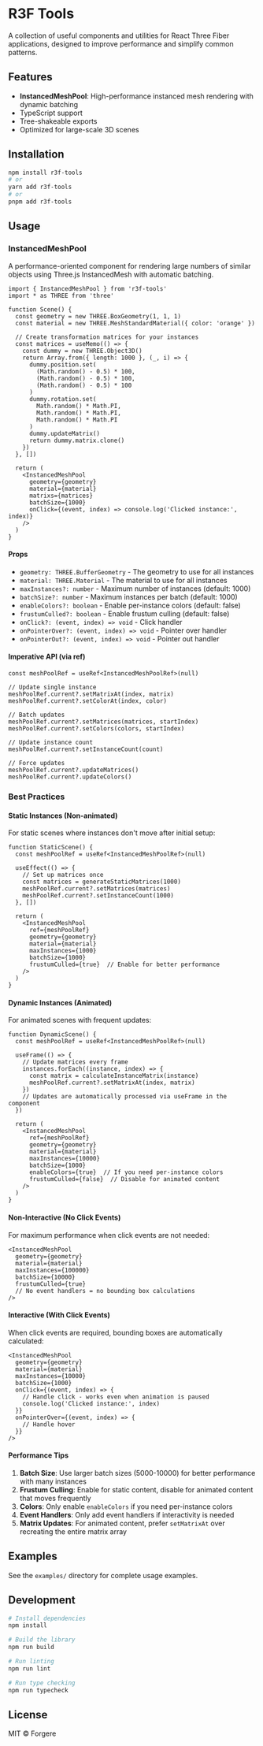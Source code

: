 # R3F Tools

A collection of useful components and utilities for React Three Fiber applications, designed to improve performance and simplify common patterns.

## Features

- **InstancedMeshPool**: High-performance instanced mesh rendering with dynamic batching
- TypeScript support
- Tree-shakeable exports
- Optimized for large-scale 3D scenes

## Installation

```bash
npm install r3f-tools
# or
yarn add r3f-tools
# or
pnpm add r3f-tools
```

## Usage

### InstancedMeshPool

A performance-oriented component for rendering large numbers of similar objects using Three.js InstancedMesh with automatic batching.

```tsx
import { InstancedMeshPool } from 'r3f-tools'
import * as THREE from 'three'

function Scene() {
  const geometry = new THREE.BoxGeometry(1, 1, 1)
  const material = new THREE.MeshStandardMaterial({ color: 'orange' })
  
  // Create transformation matrices for your instances
  const matrices = useMemo(() => {
    const dummy = new THREE.Object3D()
    return Array.from({ length: 1000 }, (_, i) => {
      dummy.position.set(
        (Math.random() - 0.5) * 100,
        (Math.random() - 0.5) * 100,
        (Math.random() - 0.5) * 100
      )
      dummy.rotation.set(
        Math.random() * Math.PI,
        Math.random() * Math.PI,
        Math.random() * Math.PI
      )
      dummy.updateMatrix()
      return dummy.matrix.clone()
    })
  }, [])

  return (
    <InstancedMeshPool
      geometry={geometry}
      material={material}
      matrixs={matrices}
      batchSize={1000}
      onClick={(event, index) => console.log('Clicked instance:', index)}
    />
  )
}
```

#### Props

- `geometry: THREE.BufferGeometry` - The geometry to use for all instances
- `material: THREE.Material` - The material to use for all instances  
- `maxInstances?: number` - Maximum number of instances (default: 1000)
- `batchSize?: number` - Maximum instances per batch (default: 1000)
- `enableColors?: boolean` - Enable per-instance colors (default: false)
- `frustumCulled?: boolean` - Enable frustum culling (default: false)
- `onClick?: (event, index) => void` - Click handler
- `onPointerOver?: (event, index) => void` - Pointer over handler
- `onPointerOut?: (event, index) => void` - Pointer out handler

#### Imperative API (via ref)

```tsx
const meshPoolRef = useRef<InstancedMeshPoolRef>(null)

// Update single instance
meshPoolRef.current?.setMatrixAt(index, matrix)
meshPoolRef.current?.setColorAt(index, color)

// Batch updates
meshPoolRef.current?.setMatrices(matrices, startIndex)
meshPoolRef.current?.setColors(colors, startIndex)

// Update instance count
meshPoolRef.current?.setInstanceCount(count)

// Force updates
meshPoolRef.current?.updateMatrices()
meshPoolRef.current?.updateColors()
```

### Best Practices

#### Static Instances (Non-animated)

For static scenes where instances don't move after initial setup:

```tsx
function StaticScene() {
  const meshPoolRef = useRef<InstancedMeshPoolRef>(null)
  
  useEffect(() => {
    // Set up matrices once
    const matrices = generateStaticMatrices(1000)
    meshPoolRef.current?.setMatrices(matrices)
    meshPoolRef.current?.setInstanceCount(1000)
  }, [])

  return (
    <InstancedMeshPool
      ref={meshPoolRef}
      geometry={geometry}
      material={material}
      maxInstances={1000}
      batchSize={1000}
      frustumCulled={true}  // Enable for better performance
    />
  )
}
```

#### Dynamic Instances (Animated)

For animated scenes with frequent updates:

```tsx
function DynamicScene() {
  const meshPoolRef = useRef<InstancedMeshPoolRef>(null)
  
  useFrame(() => {
    // Update matrices every frame
    instances.forEach((instance, index) => {
      const matrix = calculateInstanceMatrix(instance)
      meshPoolRef.current?.setMatrixAt(index, matrix)
    })
    // Updates are automatically processed via useFrame in the component
  })

  return (
    <InstancedMeshPool
      ref={meshPoolRef}
      geometry={geometry}
      material={material}
      maxInstances={10000}
      batchSize={1000}
      enableColors={true}  // If you need per-instance colors
      frustumCulled={false}  // Disable for animated content
    />
  )
}
```

#### Non-Interactive (No Click Events)

For maximum performance when click events are not needed:

```tsx
<InstancedMeshPool
  geometry={geometry}
  material={material}
  maxInstances={100000}
  batchSize={10000}
  frustumCulled={true}
  // No event handlers = no bounding box calculations
/>
```

#### Interactive (With Click Events)

When click events are required, bounding boxes are automatically calculated:

```tsx
<InstancedMeshPool
  geometry={geometry}
  material={material}
  maxInstances={10000}
  batchSize={1000}
  onClick={(event, index) => {
    // Handle click - works even when animation is paused
    console.log('Clicked instance:', index)
  }}
  onPointerOver={(event, index) => {
    // Handle hover
  }}
/>
```

#### Performance Tips

1. **Batch Size**: Use larger batch sizes (5000-10000) for better performance with many instances
2. **Frustum Culling**: Enable for static content, disable for animated content that moves frequently
3. **Colors**: Only enable `enableColors` if you need per-instance colors
4. **Event Handlers**: Only add event handlers if interactivity is needed
5. **Matrix Updates**: For animated content, prefer `setMatrixAt` over recreating the entire matrix array

## Examples

See the `examples/` directory for complete usage examples.

## Development

```bash
# Install dependencies
npm install

# Build the library
npm run build

# Run linting
npm run lint

# Run type checking
npm run typecheck
```

## License

MIT © Forgere